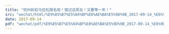 ```yaml
---
title: "杭州彩虹马拉松报名啦！错过这周五！又要等一年！"
src: "wechat/html/%E9%85%B7%E5%84%BF%E8%AE%BA%E5%9D%9B_2017-09-14_%E6%9D%AD%E5%B7%9E%E5%BD%A9%E8%99%B9%E9%A9%AC%E6%8B%89%E6%9D%BE%E6%8A%A5%E5%90%8D%E5%95%A6%EF%BC%81%E9%94%99%E8%BF%87%E8%BF%99%E5%91%A8%E4%BA%94%EF%BC%81%E5%8F%88%E8%A6%81%E7%AD%89%E4%B8%80%E5%B9%B4%EF%BC%81.html"
date: 2017-09-14
pdf: "wechat/pdf/%E9%85%B7%E5%84%BF%E8%AE%BA%E5%9D%9B_2017-09-14_%E6%9D%AD%E5%B7%9E%E5%BD%A9%E8%99%B9%E9%A9%AC%E6%8B%89%E6%9D%BE%E6%8A%A5%E5%90%8D%E5%95%A6%EF%BC%81%E9%94%99%E8%BF%87%E8%BF%99%E5%91%A8%E4%BA%94%EF%BC%81%E5%8F%88%E8%A6%81%E7%AD%89%E4%B8%80%E5%B9%B4%EF%BC%81.pdf"
---
```

